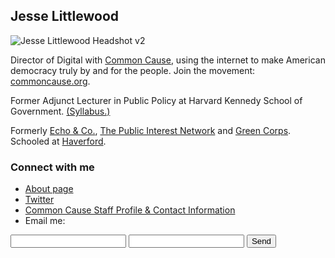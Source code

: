 ## Jesse Littlewood
![Jesse Littlewood Headshot v2]({{site.baseurl}}//Jesse%20retreat%20headshot_lowq.jpg)

Director of Digital with [Common Cause](https://www.commoncause.org "Common Cause"), using the internet to make American democracy truly by and for the people. Join the movement: [commoncause.org](https://www.commoncause.org "Common Cause").

Former Adjunct Lecturer in Public Policy at Harvard Kennedy School of Government. [(Syllabus.)](https://sites.hks.harvard.edu/syllabus/DPI-658.pdf "DPI 658 Social Change in the Digital Age")

Formerly [Echo & Co.](https://echo.co/), [The Public Interest Network](http://publicinterestgrfx.org/) and [Green Corps](http://greencorps.org/). Schooled at [Haverford](https://www.haverford.edu/).

### Connect with me
- [About page](https://about.me/jesse.littlewood)
- [Twitter](https://twitter.com/j_littlewood)
- [Common Cause Staff Profile & Contact Information](http://www.commoncause.org/about/staff-directory/jesse-littlewood.html)
- Email me:
<form action="https://formspree.io/jesse.littlewood@gmail.com">
    <input type="text" name="name">
    <input type="email" name="_replyto">
    <input type="submit" value="Send">
</form>
